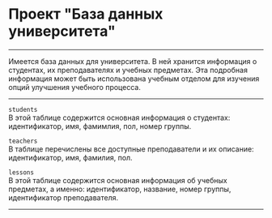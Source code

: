 # Проект "База данных университета"

---

Имеется база данных для университета. В ней хранится информация о студентах, их преподавателях и учебных предметах.
Эта подробная информация может быть использована учебным отделом для изучения опций улучшения учебного процесса. 

---

`students`  
В этой таблице содержится основная информация о студентах: идентификатор, имя, фамимлия, пол, номер группы.

`teachers`  
В таблице перечислены все доступные преподаватели и их описание: идентификатор, имя, фамилия, пол.

`lessons`  
В этой таблице содержится основная информация об учебных предметах, а именно: идентификатор, название, номер группы, идентификатор преподавателя.

---
